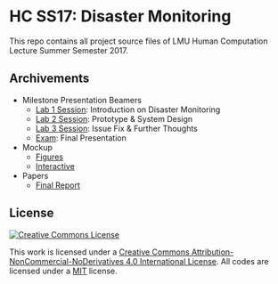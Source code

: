 # HC SS17: Disaster Monitoring

This repo contains all project source files of LMU Human Computation Lecture Summer Semester 2017.

## Archivements

- Milestone Presentation Beamers
  - [Lab 1 Session](beamers/lab1.pdf): Introduction on Disaster Monitoring
  - [Lab 2 Session](beamers/lab2.pdf): Prototype & System Design
  - [Lab 3 Session](beamers/lab3.pdf): Issue Fix & Further Thoughts
  - [Exam](beamers/exam.pdf): Final Presentation
- Mockup
  - [Figures](mockups)
  - [Interactive](https://projects.invisionapp.com/share/WQCKJRPJK#/screens/243555585_home-Page)
- Papers
  - [Final Report](report/hc_final_project_report_team_Hotpot.pdf)

## License

<a rel="license" href="http://creativecommons.org/licenses/by-nc-nd/4.0/"><img alt="Creative Commons License" src="https://i.creativecommons.org/l/by-nc-nd/4.0/88x31.png" /></a>

This work is licensed under a <a rel="license" href="http://creativecommons.org/licenses/by-nc-nd/4.0/">Creative Commons Attribution-NonCommercial-NoDerivatives 4.0 International License</a>. All codes are licensed under a [MIT](LICENSE) license.

